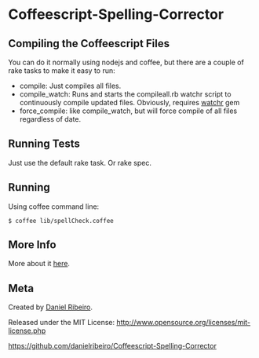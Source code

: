 Coffeescript-Spelling-Corrector
==============

Compiling the Coffeescript Files
----
You can do it normally using nodejs and coffee,
but there are a couple of rake tasks to make it easy to run:

* compile: Just compiles all files.
* compile_watch: Runs and starts the compileall.rb watchr script to continuously compile
updated files. Obviously, requires [watchr](https://github.com/mynyml/watchr) gem
* force_compile: like compile_watch, but will force compile of all files regardless of date.


Running Tests
----
Just use the default rake task. Or rake spec.

Running
----
Using coffee command line:

    $ coffee lib/spellCheck.coffee


More Info
----

More about it [here](http://metaphysicaldeveloper.wordpress.com/2011/03/31/354/).



Meta
----

Created by [Daniel Ribeiro](http://metaphysicaldeveloper.wordpress.com/about-me). 

Released under the MIT License: http://www.opensource.org/licenses/mit-license.php

https://github.com/danielribeiro/Coffeescript-Spelling-Corrector

